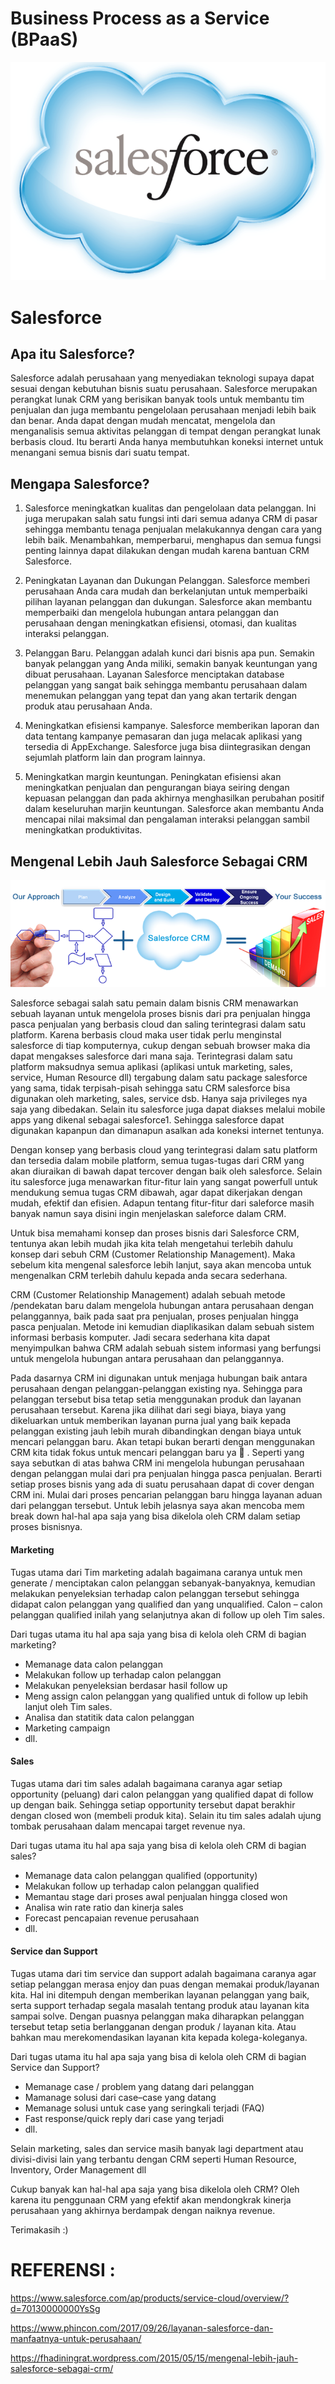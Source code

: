 Business Process as a Service (BPaaS)
=====================================
![logo](https://github.com/riskalest/tct/blob/master/minggu-04/salesforce.png)

#  **Salesforce**

## Apa itu Salesforce?

Salesforce adalah perusahaan yang menyediakan teknologi supaya dapat sesuai dengan kebutuhan bisnis suatu perusahaan. Salesforce merupakan perangkat 
lunak CRM yang berisikan banyak tools untuk membantu tim penjualan dan juga membantu pengelolaan perusahaan menjadi lebih baik dan benar. Anda dapat
 dengan mudah mencatat, mengelola dan menganalisis semua aktivitas pelanggan di tempat dengan perangkat lunak berbasis cloud. Itu berarti Anda hanya membutuhkan koneksi internet untuk menangani semua bisnis dari suatu tempat.

## Mengapa Salesforce?

1. Salesforce meningkatkan kualitas dan pengelolaan data pelanggan.
Ini juga merupakan salah satu fungsi inti dari semua adanya CRM di pasar sehingga membantu tenaga penjualan melakukannya dengan cara yang lebih baik. Menambahkan, memperbarui, menghapus dan semua fungsi penting lainnya dapat dilakukan dengan mudah karena bantuan CRM Salesforce.

2. Peningkatan Layanan dan Dukungan Pelanggan.
Salesforce memberi perusahaan Anda cara mudah dan berkelanjutan untuk memperbaiki pilihan layanan pelanggan dan dukungan. Salesforce akan membantu memperbaiki dan mengelola hubungan antara pelanggan dan perusahaan dengan meningkatkan efisiensi, otomasi, dan kualitas interaksi pelanggan.

3. Pelanggan Baru.
Pelanggan adalah kunci dari bisnis apa pun. Semakin banyak pelanggan yang Anda miliki, semakin banyak keuntungan yang dibuat perusahaan. Layanan Salesforce menciptakan database pelanggan yang sangat baik sehingga membantu perusahaan dalam menemukan pelanggan yang tepat dan yang akan tertarik dengan produk atau perusahaan Anda.

4. Meningkatkan efisiensi kampanye.
Salesforce memberikan laporan dan data tentang kampanye pemasaran dan juga melacak aplikasi yang tersedia di AppExchange. Salesforce juga bisa diintegrasikan dengan sejumlah platform lain dan program lainnya.

5. Meningkatkan margin keuntungan.
Peningkatan efisiensi akan meningkatkan penjualan dan pengurangan biaya seiring dengan kepuasan pelanggan dan pada akhirnya menghasilkan perubahan positif dalam keseluruhan marjin keuntungan. Salesforce akan membantu Anda mencapai nilai maksimal dan pengalaman interaksi pelanggan sambil meningkatkan produktivitas.

## Mengenal Lebih Jauh Salesforce Sebagai CRM

![logo](https://github.com/riskalest/tct/blob/master/minggu-04/process-cloud.png)

Salesforce sebagai salah satu pemain dalam bisnis CRM menawarkan sebuah layanan untuk mengelola proses bisnis dari pra penjualan hingga pasca penjualan yang berbasis cloud dan saling terintegrasi dalam satu platform. Karena berbasis cloud maka user tidak perlu menginstal salesforce di tiap komputernya, cukup dengan sebuah browser maka dia dapat mengakses salesforce dari mana saja. Terintegrasi dalam satu platform maksudnya semua aplikasi (aplikasi untuk marketing, sales, service, Human Resource dll) tergabung dalam satu package salesforce yang sama, tidak terpisah-pisah sehingga satu CRM salesforce bisa digunakan oleh marketing, sales, service dsb. Hanya saja privileges nya saja yang dibedakan. Selain itu salesforce juga dapat diakses melalui mobile apps yang dikenal sebagai salesforce1. Sehingga salesforce dapat digunakan kapanpun dan dimanapun asalkan ada koneksi internet tentunya.

Dengan konsep yang berbasis cloud yang terintegrasi dalam satu platform dan tersedia dalam mobile platform, semua tugas-tugas dari CRM yang akan diuraikan di 
bawah dapat tercover dengan baik oleh salesforce. Selain itu salesforce juga menawarkan fitur-fitur lain yang sangat powerfull untuk mendukung semua tugas CRM 
dibawah, agar dapat dikerjakan dengan mudah, efektif dan efisien. Adapun tentang fitur-fitur dari saleforce masih banyak namun saya disini ingin menjelaskan saleforce dalam CRM.

Untuk bisa memahami konsep dan proses bisnis dari Salesforce CRM, tentunya akan lebih mudah jika kita telah mengetahui terlebih dahulu  konsep dari sebuh 
CRM (Customer Relationship Management). Maka sebelum kita mengenal salesforce lebih lanjut, saya akan mencoba untuk mengenalkan CRM terlebih dahulu kepada 
anda secara sederhana.

CRM (Customer Relationship Management) adalah sebuah metode /pendekatan baru dalam mengelola hubungan antara perusahaan dengan pelanggannya, baik pada saat pra 
penjualan, proses penjualan hingga pasca penjualan. Metode ini kemudian diaplikasikan dalam sebuah sistem informasi berbasis komputer. Jadi secara sederhana
 kita dapat menyimpulkan bahwa CRM adalah sebuah sistem informasi yang berfungsi untuk mengelola hubungan antara perusahaan dan pelanggannya.

Pada dasarnya CRM ini digunakan untuk menjaga hubungan baik antara perusahaan dengan pelanggan-pelanggan existing nya.  Sehingga para pelanggan tersebut bisa 
tetap setia menggunakan produk dan layanan perusahaan tersebut. Karena jika dilihat dari segi biaya, biaya yang dikeluarkan untuk memberikan layanan purna jual 
yang baik kepada pelanggan existing jauh lebih murah dibandingkan dengan biaya untuk mencari pelanggan baru. Akan tetapi bukan berarti dengan menggunakan CRM 
kita tidak fokus untuk mencari pelanggan baru ya 🙂 . Seperti yang saya sebutkan di atas bahwa CRM ini mengelola hubungan perusahaan dengan pelanggan mulai dari 
pra penjualan hingga pasca penjualan. Berarti setiap proses bisnis yang ada di suatu perusahaan dapat di cover dengan CRM ini. Mulai dari proses pencarian 
pelanggan baru hingga layanan aduan dari pelanggan tersebut. Untuk lebih jelasnya saya akan mencoba mem break down hal-hal apa saja yang bisa dikelola oleh CRM 
dalam setiap proses bisnisnya.

#### **Marketing**

Tugas utama dari Tim marketing adalah bagaimana caranya untuk men generate / menciptakan calon pelanggan sebanyak-banyaknya, kemudian melakukan penyeleksian terhadap calon pelanggan tersebut sehingga didapat calon pelanggan yang qualified dan yang unqualified. Calon – calon pelanggan qualified inilah yang selanjutnya akan di follow up oleh Tim sales.

Dari tugas utama itu hal apa saja yang bisa di kelola oleh CRM di bagian marketing?

+ Memanage data calon pelanggan
+ Melakukan follow up terhadap calon pelanggan
+ Melakukan penyeleksian berdasar hasil follow up
+ Meng assign calon pelanggan yang qualified untuk di follow up lebih lanjut oleh Tim sales.
+ Analisa dan statitik data calon pelanggan
+ Marketing campaign
+ dll.

#### **Sales**

Tugas utama dari tim sales adalah bagaimana caranya agar setiap opportunity (peluang)  dari calon pelanggan yang qualified dapat di follow up dengan baik. Sehingga setiap opportunity tersebut dapat berakhir dengan closed won (membeli produk kita). Selain itu tim sales adalah ujung tombak perusahaan dalam mencapai target revenue nya.

Dari tugas utama itu hal apa saja yang bisa di kelola oleh CRM di bagian sales?

+ Memanage data calon pelanggan qualified (opportunity)
+ Melakukan follow up terhadap calon pelanggan qualified
+ Memantau stage dari proses awal penjualan hingga closed won
+ Analisa win rate ratio dan kinerja sales
+ Forecast pencapaian revenue perusahaan
+ dll.

#### **Service dan Support**

Tugas utama dari tim service dan support adalah bagaimana caranya agar setiap pelanggan merasa enjoy dan puas dengan memakai produk/layanan kita. Hal ini ditempuh dengan memberikan layanan pelanggan yang baik, serta support terhadap segala masalah tentang produk atau layanan kita sampai solve. Dengan puasnya pelanggan maka diharapkan pelanggan tersebut tetap setia berlangganan dengan produk / layanan kita. Atau bahkan mau merekomendasikan layanan kita kepada kolega-koleganya.

Dari tugas utama itu hal apa saja yang bisa di kelola oleh CRM di bagian Service dan Support?

+ Memanage case / problem yang datang dari pelanggan
+ Mamanage solusi dari case–case yang datang
+ Memanage solusi untuk case yang seringkali terjadi (FAQ)
+ Fast response/quick reply dari case yang terjadi
+ dll.

Selain marketing, sales dan service masih banyak lagi department atau divisi-divisi lain yang terbantu dengan CRM seperti Human Resource, Inventory, Order Management dll

Cukup banyak kan hal-hal apa saja yang bisa dikelola oleh CRM? Oleh karena itu penggunaan CRM yang efektif akan mendongkrak kinerja perusahaan yang akhirnya berdampak dengan naiknya revenue.

Terimakasih :)

REFERENSI :
===========
https://www.salesforce.com/ap/products/service-cloud/overview/?d=70130000000YsSg

https://www.phincon.com/2017/09/26/layanan-salesforce-dan-manfaatnya-untuk-perusahaan/

https://fhadiningrat.wordpress.com/2015/05/15/mengenal-lebih-jauh-salesforce-sebagai-crm/

